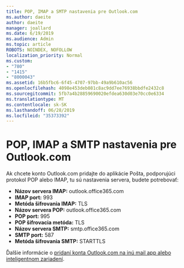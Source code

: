 ```yaml
---
title: POP, IMAP a SMTP nastavenia pre Outlook.com
ms.author: daeite
author: daeite
manager: joallard
ms.date: 6/19/2019
ms.audience: Admin
ms.topic: article
ROBOTS: NOINDEX, NOFOLLOW
localization_priority: Normal
ms.custom:
- "780"
- "1415"
- "8000043"
ms.assetid: 16b5fbc6-6f45-4707-97bb-49a9b610ac56
ms.openlocfilehash: 4098e453deb081c8ac9dd7ee76938bbdfe2432c8
ms.sourcegitcommit: 5fb7a4b28859690020efdea630d03e70cc0e6334
ms.translationtype: MT
ms.contentlocale: sk-SK
ms.lasthandoff: 06/28/2019
ms.locfileid: "35373392"
---
```

# <a name="pop-imap-and-smtp-settings-for-outlookcom"></a>POP, IMAP a SMTP nastavenia pre Outlook.com

Ak chcete konto Outlook.com pridajte do aplikácie Pošta, podporujúci protokol POP alebo IMAP, tu sú nastavenia servera, budete potrebovať:
  
- **Názov servera IMAP:** outlook.office365.com
- **IMAP port:** 993
- **Metóda šifrovania IMAP:** TLS
- **Názov servera POP:** outlook.office365.com  
- **POP port:** 995  
- **POP šifrovacia metóda:** TLS  
- **Názov servera SMTP:** smtp.office365.com
- **SMTP port:** 587
- **Metóda šifrovania SMTP:** STARTTLS

Ďalšie informácie o [pridaní konta Outlook.com na inú mail app alebo inteligentnom zariadení](https://support.office.com/article/73f3b178-0009-41ae-aab1-87b80fa94970).
